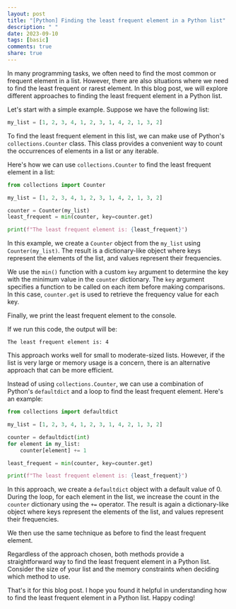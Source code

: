 ```yaml
---
layout: post
title: "[Python] Finding the least frequent element in a Python list"
description: " "
date: 2023-09-10
tags: [basic]
comments: true
share: true
---
```


In many programming tasks, we often need to find the most common or frequent element in a list. However, there are also situations where we need to find the least frequent or rarest element. In this blog post, we will explore different approaches to finding the least frequent element in a Python list.

Let's start with a simple example. Suppose we have the following list:

```python
my_list = [1, 2, 3, 4, 1, 2, 3, 1, 4, 2, 1, 3, 2]
```

To find the least frequent element in this list, we can make use of Python's `collections.Counter` class. This class provides a convenient way to count the occurrences of elements in a list or any iterable.

Here's how we can use `collections.Counter` to find the least frequent element in a list:

```python
from collections import Counter

my_list = [1, 2, 3, 4, 1, 2, 3, 1, 4, 2, 1, 3, 2]

counter = Counter(my_list)
least_frequent = min(counter, key=counter.get)

print(f"The least frequent element is: {least_frequent}")
```

In this example, we create a `Counter` object from the `my_list` using `Counter(my_list)`. The result is a dictionary-like object where keys represent the elements of the list, and values represent their frequencies.

We use the `min()` function with a custom `key` argument to determine the key with the minimum value in the `counter` dictionary. The `key` argument specifies a function to be called on each item before making comparisons. In this case, `counter.get` is used to retrieve the frequency value for each key.

Finally, we print the least frequent element to the console.

If we run this code, the output will be:

```
The least frequent element is: 4
```

This approach works well for small to moderate-sized lists. However, if the list is very large or memory usage is a concern, there is an alternative approach that can be more efficient.

Instead of using `collections.Counter`, we can use a combination of Python's `defaultdict` and a loop to find the least frequent element. Here's an example:

```python
from collections import defaultdict

my_list = [1, 2, 3, 4, 1, 2, 3, 1, 4, 2, 1, 3, 2]

counter = defaultdict(int)
for element in my_list:
    counter[element] += 1

least_frequent = min(counter, key=counter.get)

print(f"The least frequent element is: {least_frequent}")
```

In this approach, we create a `defaultdict` object with a default value of 0. During the loop, for each element in the list, we increase the count in the `counter` dictionary using the `+=` operator. The result is again a dictionary-like object where keys represent the elements of the list, and values represent their frequencies.

We then use the same technique as before to find the least frequent element.

Regardless of the approach chosen, both methods provide a straightforward way to find the least frequent element in a Python list. Consider the size of your list and the memory constraints when deciding which method to use.

That's it for this blog post. I hope you found it helpful in understanding how to find the least frequent element in a Python list. Happy coding!
